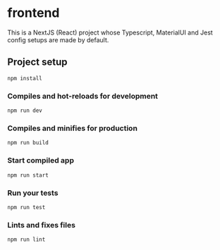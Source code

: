# frontend

This is a NextJS (React) project whose Typescript, MaterialUI and Jest config setups are made by default.

## Project setup

```
npm install
```

### Compiles and hot-reloads for development

```
npm run dev
```

### Compiles and minifies for production

```
npm run build
```

### Start compiled app

```
npm run start
```

### Run your tests

```
npm run test
```

### Lints and fixes files

```
npm run lint
```
